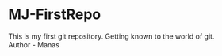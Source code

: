# MJ-FirstRepo
This is my first git repository. Getting known to the world of git.
<br>
Author - Manas
